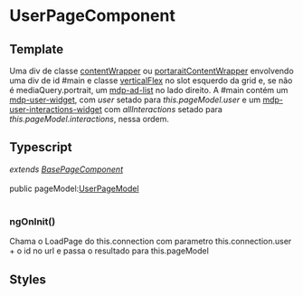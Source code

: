 # UserPageComponent

## Template
Uma div de classe [contentWrapper](/Docs/src/Styles.md#.contentWrapper) ou [portaraitContentWrapper](/Docs/src/Styles.md#.contentWrapperPortrait) envolvendo uma div de id #main e classe [verticalFlex](/Docs/src/Styles.md#.verticalFlex) no slot esquerdo da grid e, se não é mediaQuery.portrait, um [mdp-ad-list](/Docs/src/app/components/structure/AdList.md) no lado direito. A #main contém um [mdp-user-widget](/Docs/src/app/components/widgets/UserWidget.md), com *user* setado para *this.pageModel.user* e um [mdp-user-interactions-widget](/Docs/src/app/components/widgets/UserInteractionsWidget.md) com *allInteractions* setado para *this.pageModel.interactions*, nessa ordem.
## Typescript
*extends [BasePageComponent](/Docs/src/app/components/pages/BasePage.md)*<br><br>
public pageModel:[UserPageModel](/Docs/src/app/models/pages/UserPageModel.md)<br><br>
### ngOnInit()
Chama o LoadPage do this.connection com parametro this.connection.user + o id no url e passa o resultado para this.pageModel
## Styles